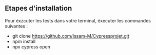 ## Etapes d'installation 
Pour éxzcuter les tests dans votre terminal, éxecuter les commandes suivantes : 
- git clone https://github.com/Issam-M/Cypressprojet.git
- npm install 
- npx cypress open